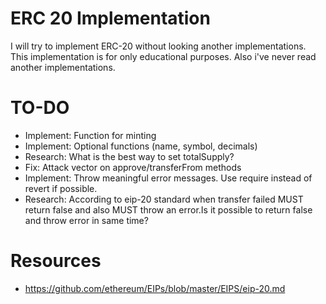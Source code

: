 # ERC 20 Implementation

I will try to implement ERC-20 without looking another implementations. This implementation is for only educational purposes. Also i've never read another implementations.

# TO-DO

- Implement: Function for minting
- Implement: Optional functions (name, symbol, decimals)
- Research: What is the best way to set totalSupply?
- Fix: Attack vector on approve/transferFrom methods
- Implement: Throw meaningful error messages. Use require instead of revert if possible.
- Research: According to eip-20 standard when transfer failed MUST return false and also MUST throw an error.Is it possible to return false and throw error in same time?

# Resources

- https://github.com/ethereum/EIPs/blob/master/EIPS/eip-20.md
